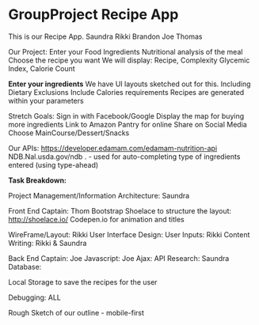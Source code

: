 # GroupProject Recipe App
This is our Recipe App. 
Saundra Rikki Brandon Joe Thomas

Our Project:
Enter your Food Ingredients
Nutritional analysis of the meal
Choose the recipe you want
We will display: Recipe, Complexity
Glycemic Index, Calorie Count

**Enter your ingredients** We have UI layouts sketched out for this. 
Including Dietary Exclusions
Include Calories requirements
Recipes are generated within your parameters 

Stretch Goals:
Sign in with Facebook/Google 
Display the map for buying more ingredients
Link to Amazon Pantry for online
Share on Social Media
Choose MainCourse/Dessert/Snacks

Our APIs:
https://developer.edamam.com/edamam-nutrition-api
NDB.Nal.usda.gov/ndb . - used for auto-completing type of ingredients entered (using type-ahead)

**Task Breakdown:**

Project Management/Information Architecture: Saundra

Front End Captain: Thom
Bootstrap
Shoelace to structure the layout: http://shoelace.io/
Codepen.io for animation and titles


WireFrame/Layout: Rikki
User Interface Design: 
User Inputs: Rikki 
Content Writing: Rikki & Saundra

Back End Captain: Joe
Javascript: Joe
Ajax: 
API Research: Saundra 
Database:
 
Local Storage to save the recipes for the user

Debugging: ALL 

Rough Sketch of our outline - mobile-first
